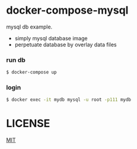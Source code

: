 # docker-compose-mysql
mysql db example.
- simply mysql database image
- perpetuate database by overlay data files

### run db
```bash
$ docker-compose up
```

### login
```bash
$ docker exec -it mydb mysql -u root -p111 mydb
```

# LICENSE
[MIT](https://github.com/hkengo/docker-compose-mysql/blob/main/LICENSE)